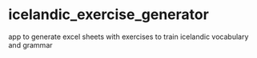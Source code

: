 # icelandic_exercise_generator
app to generate excel sheets with exercises to train icelandic vocabulary and grammar
